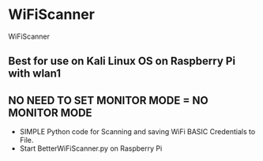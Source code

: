 # WiFiScanner
WiFiScanner
## Best for use on Kali Linux OS on Raspberry Pi with wlan1
## NO NEED TO SET MONITOR MODE = NO MONITOR MODE
- SIMPLE Python code for Scanning and saving WiFi BASIC Credentials to File.
- Start BetterWiFiScanner.py on Raspberry Pi
